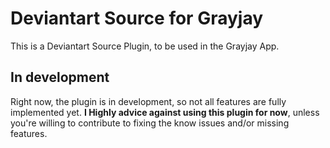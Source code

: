 # Deviantart Source for Grayjay

This is a Deviantart Source Plugin, to be used in the Grayjay App.

## In development

Right now, the plugin is in development, so not all features are fully implemented yet. **I Highly advice against using this plugin for now**, unless you're willing to contribute to fixing the know issues and/or missing features.
